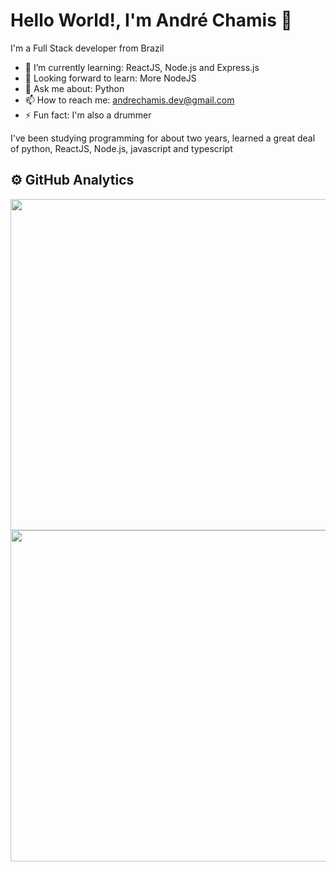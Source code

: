 # Hello World!, I'm André Chamis 👋

I'm a Full Stack developer from Brazil

- 🌱 I’m currently learning: ReactJS, Node.js and Express.js
- 🔭 Looking forward to learn: More NodeJS
- 💬 Ask me about: Python
- 📫 How to reach me: andrechamis.dev@gmail.com
- ⚡ Fun fact: I'm also a drummer

I've been studying programming for about two years, learned a great deal of python, ReactJS, Node.js, javascript and typescript

## ⚙️ GitHub Analytics
<div align="center" dir="auto">
  <a href="https://github.com/anuraghazra/github-readme-stats" target="blank">
  <img width="530em" align="center" src="https://github-readme-stats.vercel.app/api?username=afchamis21&show_icons=true&theme=algolia" style="max-width: 100%;">
</a>
  <a href="https://github.com/anuraghazra/convoychat" target="blank">
  <img width="530em" align="center" src="https://github-readme-stats.vercel.app/api/top-langs/?username=afchamis21&layout=compact&theme=algolia&card_width=445px&card" style="max-width: 100%;">
  </a>
</div>


